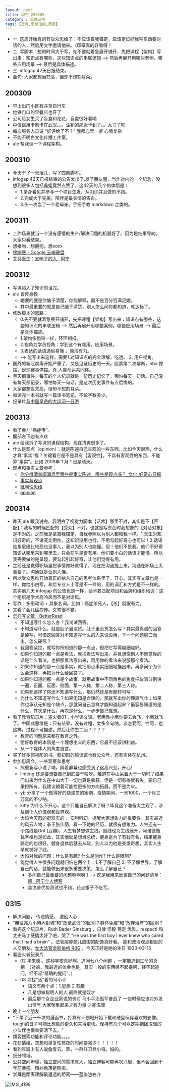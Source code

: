```yaml
---
layout: post
title: 周刊_200309
category : 思维话痨
tags: [思考,思维话痨,周更]
---
```


- 一. 这周开始真的有受众思维了：不应该自我锚定，应该定位好我写东西要对话的人，然后用文字邀请他来。（印章真的好看呀！
- 二. 写脚本：想的时间大于写，先不要就着急展开铺开，先把课程【架构】写出来：知识点有哪些，这些知识点的串联逻辑 --> 然后再展开用哪些案例，哪些应用场景 --> 最后是具体描述。
- 三. infogap 42天日报结束。
- 金句: 大家都想当梵高，但却不想割耳朵。

## 200309
  - 早上出门小区有共享自行车
  - 地铁门口的早餐店也开了
  - 公司给女生买了盲盒和花花，盲盒很好看呐
  - 中信信用卡制卡在武汉。。。注销的那张卡到了。。太寸了吧
  - 每次服务人员说 “好评给了不？“ 我都心里一紧 心情复杂
  - 不能不明白文化传播工作室。
  - ale 帮我理一下课程架构。
  
## 200310
  - 今天干了一天活儿，写了四集脚本。
  - infogap 42天日报结束的公告发出了.发了朋友圈，当作对内的一个纪念，没想到很多人包括鑫姐竟然点赞了。这42天的几个的体悟是：
    - 1.亲身看见并参与一个项目生发，从0到1并且做的不错。
    - 2.完成大于完美。陪伴是最长情的告白。
    - 3.头一次当了一个老母亲。手把手教 markdown 之类的。
    
## 200311
  - 工作场景就当一个没有感情的生产/解决问题的机器好了。因为是结果导向。大家只看结果。
  - 想接吻，想拥抱，想ooxx
  - [接哨赛 - Google 云端硬盘](https://drive.google.com/drive/folders/13VYDD2H75x8ahge0vw_g50grJAhkG2kX)
  - 艾芬医生：[发哨子的人 · 阿宁](http://www.huyuning.com/2019-ncov/2020/03/11/doctor_aifang/)
  
## 200312
  - 写课陷入了知识的诅咒。
  - ale 言传身教
    - 她要的就是你脑子清楚，你能解释，而不是百分百满足她。
    - 其中最重要的就是自己脑子清楚，别人怎么问你都知道，就达标了。
  - 修改脚本的思路：
    - 0.先不要就着急展开铺开，先把课程【架构】写出来：知识点有哪些，这些知识点的串联逻辑 --> 然后再展开用哪些案例，哪些应用场景 --> 最后是具体描述。
    - 1.架构像齿轮一样，环环相扣。
    - 2.视角为学员视角：学到这个有啥用，应用场景。
    - 3.表达的话语通俗易懂 ，简洁有力。
    - --> 能写出来这样，需要1.对知识点的完全理解，吃透。 2. 用户视角。
  - 国外的新冠病毒开始严重了，又是见证历史的一天。股票第二次熔断，nba 停摆，足球赛事停摆。真.人类命运共同体。
  - 黑天鹅事件，每天的个人纪录就是一份历史记忆了，哪怕每天一句话。自己没有每天都记录，哪怕每天一句话，是这次历史事件有点后悔的。
  - 大家都想当梵高，但却不想割耳朵。
  - 每读完一本书就写一篇读书笔记，不论字数多少。
  - 纪录片[与中国皇帝的大运河一日游](https://movie.douban.com/subject/25847330/)
  
## 200313
  - 看了会儿“癌症传”。
  - 腹部左下边有点疼
  - ale 给我拆了写课的课程结构，现在清爽很多了。
  - 什么是观点（opinion）：就是陈述自己主观的一些东西。比如今天很热，什么才算“事实”捏？关键看它是不是具有【客观性】。不具有客观性的东西，不能算“事实”。比如 2009年 1 月 1 日是晴天。
  - 观点和事实文章参考：
    - [你分得清新闻消息里哪些是事实陈述，哪些是观点吗？_文化_好奇心日报](https://www.qdaily.com/articles/58554.html)
    - [事实与观点](https://www.douban.com/note/223092651/)
    - [批判性思维](https://program-think.blogspot.com/2013/05/difference-between-fact-and-opinion.html)
    - [opinion](https://www.dictionary.com/browse/opinion) 
    
## 200314
  - 昨天 ale 跟我说完，我明白了视觉力脚本【话术】哪里不对，其实是不【匹配】：我写的时候匹配的【受众】不对，也就是写东西时我想象的【对话对象】是不对的。之前我是拿自我锚定，自我参照以为别人都和我一样。1.天生对知识好奇的，不讲究实用性，这知识没用也行，不用勾起好奇心也可以！2.话语抽象层级比较高也没事儿，我以为别人也能懂。但！他们不是我。他们不好奇知识从哪里来到哪里去，只会在乎是否有用。他们要小白的话语才能懂。所以我需要做的是呈现，要勾起引起好奇，让他们觉得有用。
  - 之前还是觉得职场里把事情做好就得了，现在把沟通提上来。沟通在职场上太重要了。沟通就是让别人懂。
  - 所以受众思维开始真正的纳入自己的思考体系里了，开心。其实写文章也是一样，你给小白写，和给专业人士写是不一样的，用的词汇和方式是不一样的。其实前几天 infogap 的公告也是一样，话术要匹配项目和品牌和组织格调：这个组织是学术高冷风而不是对话风。 
  - 写作：多用动词 + 具象名词。比如：癌症杀死人。【杀】就很有力。
  - 又看了会儿癌症传。文笔很不错。
  - [怎样写文章｜BetterRead](https://mp.weixin.qq.com/s/4sLPDyo39Lnv55QMaxSWAw)
    - 不知道写什么怎么办？我试试回答。
    - 不知道写什么，就是肚子里没货。肚子里没货怎么写？其实最真诚的回答是硬写，可惜这回答对不知道写什么的人来说没用，下一个问题脱口而出，怎么硬写？
    - 我回答朵拉，就写你所知道的那一点点，但把它写得越细越好。
    - 如果你知道的那一点是看法，就把看法写出来，并且想像别人不同意你的话是什么看法，也把那看法写出来，再用你的看法来说服那个看法。
    - 如果你知道的那一点是事实，就把那点事实细细地描出来，再多问个为什么会这样，再把为什么给回答了。
    - 如果你知道的那一点是个故事，就用故事中不同角色的角度把故事分别讲一遍，正面、反面、侧面，第一人称，第二人称，第三人称。
    - 如果都这样了你还不知道写什么，那仍然还是有题材可写：
    - 为什么不知道写什么？如果无知是合理的，那就写出你的理直气壮；如果你也承认无知是个缺点，那就问自己怎样才能知道起来？最容易知道的是什么，其次是什么，再次是什么，一步步自己推想。
  - 看了教育纪录片：盗火者01：小学语文课。老鹰教小鹰你要去会飞，小鹰就飞了。中国式思维是：只有结果，没有过程，太多金句呐。谈恋爱阿，性阿，也这样，过程不可描述，然后让你生二胎？？？？
    - 教育的问题原来都在教育之外。
    - 恰好教育的本质是一个理想主义的东西，它最不应该讲利益。
    - 从一个媒体人的角度自宫。
  - 买了好多郭初阳的书。郭初阳的越读馆也有公众号，还有实体在杭州。
  - 参加怼周会，一些观察和思考
    - 熊重新写小说了呐，隔着屏幕也感受到了这高兴劲，开心!
    - linfeng 还是要想要自己到底要干啥呀。难道在中山呆着大于一切吗？如果问出来为什么在中山大于一切也算是收获。但是一切有得就有失，要自己承担所有。我建议朝着可能性更多的方向拓展，而不是为牢。
    - yb 分享了一个做得好的快递员的案例，疫情期间，一天1000，一个月三万真的不少呐。
    - kitty 为什么不开心，这个只能自己解决了呀？毕竟这个准备太主观了，涉及到个人价值观和世界观。
    - 大妈今天怼的挺欢实的 ，安利科幻，提醒大家想象力的重要性。其实最近的风云人物：拳王张伟丽，看一下她的经历，就很有想象力。人生还有一个路线是Grit (豆瓣)，人生有梦想做主线，副线也为主线展开，阿诺德施瓦辛格也是如此，其实他就是想当总统，健身是为了有钱有名，结果健身路走的也很好，健身退休后就去从政，别人以为他是突发奇想，其实人生早就铺好了线。
    - 大妈对我的问题：什么是有趣? 什么是创作? 什么是限制?
    - 俺觉得人生很多问题就归结在两个上：1.不了解自己 2. 不了解世界。了解自己的话，就能做出来很多重要决策，怎么了解自己？
      - 多问自己最重要的问题啊啊啊！--> 这是我用来反省自己的问题清单：[问 · 阿宁个人博客](http://www.huyuning.com/%E4%B8%8D%E8%83%BD%E8%AE%A9%E4%BD%A0%E7%9F%A5%E9%81%93%E6%88%91%E7%9A%84%E5%A4%A7%E8%84%91%20%7C%20%E6%80%9D%E8%80%83/2018/06/25/ask-yourself/)
      - 盖洛普优势测试也不错，花点银子不吃亏。
      
## 0315
  - 解决问题， 传递情感， 激励人心
  - "無征兆八小時內封城”和“放棄武汉“的区别？群体免疫”和“放弃治疗“的区别？
  - 看完这个纪录片，Ruth Bader Ginsburg ，自律 坚毅 笃定 优雅。respect!  和丈夫马丁感情太好了吧，哭了,"He was the first boy I ever knew who cared that I had a brain" 。法官服脖颈儿周围的配饰真好看。 能和政治观点相反的人交朋友。[女大法官金斯伯格 RBG](https://movie.douban.com/subject/27615467/) ，今天正好是她的生日 1933-03-15
  - 看盗火者纪录片
    - 02 华来德 。这种学校真好啊。追问七八个问题 ，一定能追到生命的真相。（对的，我最近的体会也是，其实一般的东西经不起提问，经不起追问，经不起“精确的提问”。）
    - 08 寻找“活”着的马小平 
      - 语文有两个点：1.思想 2.有趣
      - 凡是想做聪明人的人 最终就是奴才
      - 最后那个女企业家说的也对 马小平太孤军奋战了 一些时候应该对外发出信号 大家聚集起来才有力量 才能温暖
  - 晚上一个朋友
  - “下单了近一千块的漫画书，打算有计划地开始下载和硬盘保存喜欢的影像。tough的日子可能比想象的更久和来得更快。保持有几个可以定期抱团取暖的小伙伴也很重要活下去。“
  - 播客搜索功能和评论功能。。。。
  - 花在情绪，空想和报复性熬夜的时间要减少！！！！！
  - 看到豆瓣上有人说詹青云。草，一群红卫兵小将。妈的。
  - 细分领域。
  - 公共空间坍塌，独立空间的需求就大，独立博客可能再次兴起，但不会回到十年前鼎盛。精神角落是刚需。
  - 崇拜是距离理解最遥远的距离——蓝染惣右介
  
  
  ![IMG_4199](https://user-images.githubusercontent.com/20737239/76703458-c9bb8680-670c-11ea-962a-06fad5a9e4c5.JPG)

